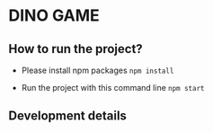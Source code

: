 # DINO GAME

## How to run the project?

- Please install npm packages
  `npm install`

- Run the project with this command line
  `npm start`

## Development details


